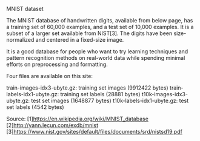 MNIST dataset 

 
The MNIST database of handwritten digits, available from below page, has a training set of 60,000 examples, and a test set of 10,000 examples. It is a subset of a larger set available from NIST[3]. The digits have been size-normalized and centered in a fixed-size image.

It is a good database for people who want to try learning techniques and pattern recognition methods on real-world data while spending minimal efforts on preprocessing and formatting.

Four files are available on this site:

train-images-idx3-ubyte.gz:  training set images (9912422 bytes)
train-labels-idx1-ubyte.gz:  training set labels (28881 bytes)
t10k-images-idx3-ubyte.gz:   test set images (1648877 bytes)
t10k-labels-idx1-ubyte.gz:   test set labels (4542 bytes)

Source:
[1]https://en.wikipedia.org/wiki/MNIST_database
[2]http://yann.lecun.com/exdb/mnist
[3]https://www.nist.gov/sites/default/files/documents/srd/nistsd19.pdf

